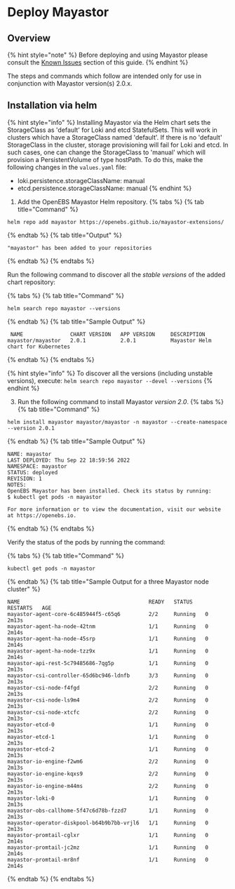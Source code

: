 # Deploy Mayastor

## Overview

{% hint style="note" %}
Before deploying and using Mayastor please consult the [Known Issues](https://mayastor.gitbook.io/introduction/quickstart/known-issues) section of this guide.
{% endhint %}

The steps and commands which follow are intended only for use in conjunction with Mayastor version(s) 2.0.x.

## Installation via helm

{% hint style="info" %}
Installing Mayastor via the Helm chart sets the StorageClass as 'default' for Loki and etcd StatefulSets. This will work in clusters which have a StorageClass named 'default'. If there is no 'default' StorageClass in the cluster, storage provisioning will fail for Loki and etcd. In such cases, one can change the StorageClass to 'manual' which will provision a PersistentVolume of type hostPath. To do this, make the following changes in the `values.yaml` file:
- loki.persistence.storageClassName: manual
- etcd.persistence.storageClassName: manual
{% endhint %}

1.  Add the OpenEBS Mayastor Helm repository.
{% tabs %}
{% tab title="Command" %}
```text
helm repo add mayastor https://openebs.github.io/mayastor-extensions/ 
```
{% endtab %}
{% tab title="Output" %}
```text
"mayastor" has been added to your repositories
```
{% endtab %}
{% endtabs %}


Run the following command to discover all the _stable versions_ of the added chart repository:

{% tabs %}
{% tab title="Command" %}
```text
helm search repo mayastor --versions
```
{% endtab %}
{% tab title="Sample Output" %}
```text
 NAME             	CHART VERSION	APP VERSION  	DESCRIPTION                       
mayastor/mayastor	2.0.1        	2.0.1       	Mayastor Helm chart for Kubernetes
```
{% endtab %}
{% endtabs %}

{% hint style="info" %}
To discover all the versions (including unstable versions), execute:
`helm search repo mayastor --devel --versions`
{% endhint %}


3. Run the following command to install Mayastor _version 2.0_.
{% tabs %}
{% tab title="Command" %}
```text
helm install mayastor mayastor/mayastor -n mayastor --create-namespace --version 2.0.1
```
{% endtab %}
{% tab title="Sample Output" %}
```text
NAME: mayastor
LAST DEPLOYED: Thu Sep 22 18:59:56 2022
NAMESPACE: mayastor
STATUS: deployed
REVISION: 1
NOTES:
OpenEBS Mayastor has been installed. Check its status by running:
$ kubectl get pods -n mayastor

For more information or to view the documentation, visit our website at https://openebs.io.
```
{% endtab %}
{% endtabs %}

Verify the status of the pods by running the command:

{% tabs %}
{% tab title="Command" %}
```text
kubectl get pods -n mayastor
```
{% endtab %}
{% tab title="Sample Output for a three Mayastor node cluster" %}
```text
NAME                                         READY   STATUS    RESTARTS   AGE
mayastor-agent-core-6c485944f5-c65q6         2/2     Running   0          2m13s
mayastor-agent-ha-node-42tnm                 1/1     Running   0          2m14s
mayastor-agent-ha-node-45srp                 1/1     Running   0          2m14s
mayastor-agent-ha-node-tzz9x                 1/1     Running   0          2m14s
mayastor-api-rest-5c79485686-7qg5p           1/1     Running   0          2m13s
mayastor-csi-controller-65d6bc946-ldnfb      3/3     Running   0          2m13s
mayastor-csi-node-f4fgd                      2/2     Running   0          2m13s
mayastor-csi-node-ls9m4                      2/2     Running   0          2m13s
mayastor-csi-node-xtcfc                      2/2     Running   0          2m13s
mayastor-etcd-0                              1/1     Running   0          2m13s
mayastor-etcd-1                              1/1     Running   0          2m13s
mayastor-etcd-2                              1/1     Running   0          2m13s
mayastor-io-engine-f2wm6                     2/2     Running   0          2m13s
mayastor-io-engine-kqxs9                     2/2     Running   0          2m13s
mayastor-io-engine-m44ms                     2/2     Running   0          2m13s
mayastor-loki-0                              1/1     Running   0          2m13s
mayastor-obs-callhome-5f47c6d78b-fzzd7       1/1     Running   0          2m13s
mayastor-operator-diskpool-b64b9b7bb-vrjl6   1/1     Running   0          2m13s
mayastor-promtail-cglxr                      1/1     Running   0          2m14s
mayastor-promtail-jc2mz                      1/1     Running   0          2m14s
mayastor-promtail-mr8nf                      1/1     Running   0          2m14s
```
{% endtab %}
{% endtabs %} 